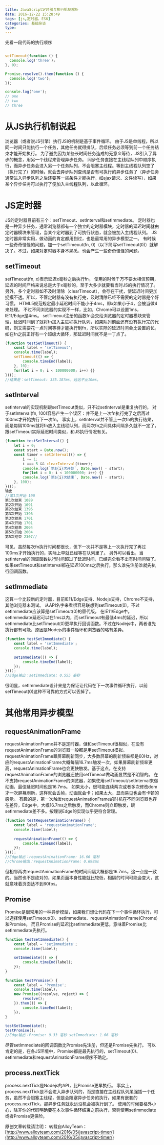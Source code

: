 ```yaml
---
title: JavaScript定时器与执行机制解析
date: 2016-12-22 15:28:49
tags: [js,定时器，ES6]
categories: 基础杂谈
type:
---
```

先看一段代码的执行顺序

```js

setTimeout(function () {
  console.log('three');
}, 0);

Promise.resolve().then(function () {
  console.log('two');
});

console.log('one');
// one
// two
// three
```
# 从JS执行机制说起 #
浏览器（或者说JS引擎）执行JS的机制是基于事件循环。
由于JS是单线程，所以同一时间只能执行一个任务，其他任务就得排队，后续任务必须等到前一个任务结束才能开始执行。
为了避免因为某些长时间任务造成的无意义等待，JS引入了异步的概念，用另一个线程来管理异步任务。
同步任务直接在主线程队列中顺序执行，而异步任务会进入另一个任务队列，不会阻塞主线程。等到主线程队列空了（执行完了）的时候，就会去异步队列查询是否有可执行的异步任务了（异步任务通常进入异步队列之后还要等一些条件才能执行，如ajax请求、文件读写），如果某个异步任务可以执行了便加入主线程队列，以此循环。
<!--more-->
# JS定时器 #
JS的定时器目前有三个：setTimeout、setInterval和setImmediate。
定时器也是一种异步任务，通常浏览器都有一个独立的定时器模块，定时器的延迟时间就由定时器模块来管理，当某个定时器到了可执行状态，就会被加入主线程队列。
JS定时器非常实用，做动画的肯定都用到过，也是最常用的异步模型之一。
有时候一些奇奇怪怪的问题，加一个setTimeout(fn, 0)（以下简写setTimeout(0)）就解决了。不过，如果对定时器本身不熟悉，也会产生一些奇奇怪怪的问题。
## setTimeout ##
setTimeout(fn, x)表示延迟x毫秒之后执行fn。
使用的时候千万不要太相信预期，延迟的时间严格来说总是大于x毫秒的，至于大多少就要看当时JS的执行情况了。
另外，多个定时器如不及时清除（clearTimeout），会存在干扰，使延迟时间更加捉摸不透。所以，不管定时器有没有执行完，及时清除已经不需要的定时器是个好习惯。
HTML5规范规定最小延迟时间不能小于4ms，即x如果小于4，会被当做4来处理。 不过不同浏览器的实现不一样，比如，Chrome可以设置1ms，IE11/Edge是4ms。
setTimeout注册的函数fn会交给浏览器的定时器模块来管理，延迟时间到了就将fn加入主进程执行队列，如果队列前面还有没有执行完的代码，则又需要花一点时间等待才能执行到fn，所以实际的延迟时间会比设置的长。如在fn之前正好有一个超级大循环，那延迟时间就不是一丁点了。
```js
(function testSetTimeout() {
    const label = 'setTimeout';
    console.time(label);
    setTimeout(() => {
        console.timeEnd(label);
    }, 10);
    for(let i = 0; i < 100000000; i++) {}
})();
//结果是：setTimeout: 335.187ms，远远不止10ms。
```
## setInterval ##
setInterval的实现机制跟setTimeout类似，只不过setInterval是重复执行的。
对于setInterval(fn, 100)容易产生一个误区：并不是上一次fn执行完了之后再过100ms才开始执行下一次fn。 事实上，setInterval并不管上一次fn的执行结果，而是每隔100ms就将fn放入主线程队列，而两次fn之间具体间隔多久就不一定了，跟setTimeout实际延迟时间类似，和JS执行情况有关。
```js
(function testSetInterval() {
    let i = 0;
    const start = Date.now();
    const timer = setInterval(() => {
        i += 1;
        i === 5 && clearInterval(timer);
        console.log(`第${i}次开始`, Date.now() - start);
        for(let i = 0; i < 100000000; i++) {}
        console.log(`第${i}次结束`, Date.now() - start);
    }, 100);
})();
输出
//第1次开始 100
第1次结束 1089
第2次开始 1091
第2次结束 1396
第3次开始 1396
第3次结束 1701
第4次开始 1701
第4次结束 2004
第5次开始 2004
第5次结束 2307//
```
可见，虽然每次fn执行时间都很长，但下一次并不是等上一次执行完了再过100ms才开始执行的，实际上早就已经等在队列里了。
另外可以看出，当setInterval的回调函数执行时间超过了延迟时间，已经完全看不出有时间间隔了。
如果setTimeout和setInterval都在延迟100ms之后执行，那么谁先注册谁就先执行回调函数。
## setImmediate ##
这算一个比较新的定时器，目前IE11/Edge支持、Nodejs支持，Chrome不支持，其他浏览器未测试。
从API名字来看很容易联想到setTimeout(0)，不过setImmediate应该算是setTimeout(0)的替代版。
在IE11/Edge中，setImmediate延迟可以在1ms以内，而setTimeout有最低4ms的延迟，所以setImmediate比setTimeout(0)更早执行回调函数。不过在Nodejs中，两者谁先执行都有可能，原因是Nodejs的事件循环和浏览器的略有差异。
```js
(function testSetImmediate() {
    const label = 'setImmediate';
    console.time(label);
 
    setImmediate(() => {
        console.timeEnd(label);
    });
})();
//Edge输出：setImmediate: 0.555 毫秒
```
很明显，setImmediate设计来是为保证让代码在下一次事件循环执行，以前setTimeout(0)这种不可靠的方式可以丢掉了。
 
# 其他常用异步模型 #
 
## requestAnimationFrame ##
requestAnimationFrame并不是定时器，但和setTimeout很相似，在没有requestAnimationFrame的浏览器一般都是用setTimeout模拟。
requestAnimationFrame跟屏幕刷新同步，大多数屏幕的刷新频率都是60Hz，对应的requestAnimationFrame大概每隔16.7ms触发一次，如果屏幕刷新频率更高，requestAnimationFrame也会更快触发。基于这点，在支持requestAnimationFrame的浏览器还使用setTimeout做动画显然是不明智的。
在不支持requestAnimationFrame的浏览器，如果使用setTimeout/setInterval来做动画，最佳延迟时间也是16.7ms。 如果太小，很可能连续两次或者多次修改dom才一次屏幕刷新，这样就会丢帧，动画就会卡；如果太大，显而易见也会有卡顿的感觉。
有趣的是，第一次触发requestAnimationFrame的时机在不同浏览器也存在差异，Edge中，大概16.7ms之后触发，而Chrome则立即触发，跟setImmediate差不多。按理说Edge的实现似乎更符合常理。
```js
(function testRequestAnimationFrame() {
    const label = 'requestAnimationFrame';
    console.time(label);
 
    requestAnimationFrame(() => {
        console.timeEnd(label);
    });
})();
//Edge输出：requestAnimationFrame: 16.66 毫秒
//Chrome输出：requestAnimationFrame: 0.698ms
```
但相邻两次requestAnimationFrame的时间间隔大概都是16.7ms，这一点是一致的。当然也不是绝对的，如果页面本身性能就比较低，相隔的时间可能会变大，这就意味着页面达不到60fps。
## Promise ##
Promise是很常用的一种异步模型，如果我们想让代码在下一个事件循环执行，可以选择使用setTimeout(0)、setImmediate、requestAnimationFrame(Chrome)和Promise。
而且Promise的延迟比setImmediate更低，意味着Promise比setImmediate先执行。
```js
function testSetImmediate() {
    const label = 'setImmediate';
    console.time(label);
 
    setImmediate(() => {
        console.timeEnd(label);
    });
}
 
function testPromise() {
    const label = 'Promise';
    console.time(label);
    new Promise((resolve, reject) => {
        resolve();
    }).then(() => {
        console.timeEnd(label);
    });
}
 
testSetImmediate();
testPromise();
//Edge输出：Promise: 0.33 毫秒 setImmediate: 1.66 毫秒
```
尽管setImmediate的回调函数比Promise先注册，但还是Promise先执行。
可以肯定的是，在各JS环境中，Promise都是最先执行的，setTimeout(0)、setImmediate和requestAnimationFrame顺序不确定。
## process.nextTick ##
process.nextTick是Nodejs的API，比Promise更早执行。
事实上，process.nextTick是不会进入异步队列的，而是直接在主线程队列尾强插一个任务，虽然不会阻塞主线程，但是会阻塞异步任务的执行，如果有嵌套的process.nextTick，那异步任务就永远没机会被执行到了。
使用的时候要格外小心，除非你的代码明确要在本次事件循环结束之前执行，否则使用setImmediate或者Promise更保险。

原创文章转载请注明：
转载自AlloyTeam：[http://www.alloyteam.com/2016/05/javascript-timer/](http://www.alloyteam.com/2016/05/javascript-timer/)